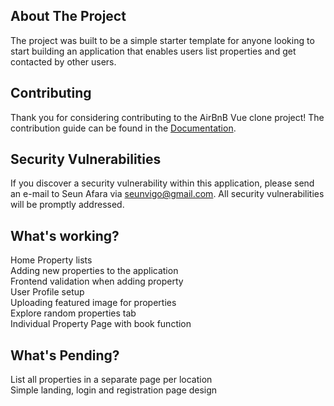 
## About The Project

The project was built to be a simple starter template for anyone looking to start building an application that enables users list properties and get contacted by other users.


## Contributing

Thank you for considering contributing to the AirBnB Vue clone project! The contribution guide can be found in the [Documentation](https://).

## Security Vulnerabilities

If you discover a security vulnerability within this application, please send an e-mail to Seun Afara via [seunvigo@gmail.com](mailto:seunvigo@gmail.com). All security vulnerabilities will be promptly addressed.

## What's working?

Home Property lists <br>
Adding new properties to the application <br>
Frontend validation when adding property <br>
User Profile setup <br>
Uploading featured image for properties <br>
Explore random properties tab <br>
Individual Property Page with book function <br>

## What's Pending?
List all properties in a separate page per location <br>
Simple landing, login and registration page design <br>
